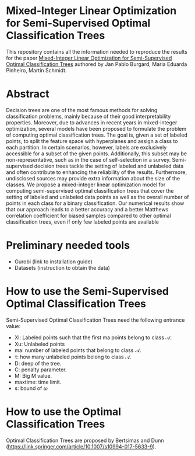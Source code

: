# Mixed-Integer Linear Optimization for Semi-Supervised Optimal Classification Trees

This repository contains all the information needed to reproduce the results for the paper [Mixed-Integer Linear Optimization for Semi-Supervised Optimal Classification Trees](https://arxiv.org/abs/2401.09848) authored by Jan Pablo Burgard, Maria Eduarda Pinheiro, Martin Schmidt.

# Abstract
Decision trees are one of the most famous methods for solving classification problems, mainly because of their good interpretability properties. Moreover, due to advances in recent years in mixed-integer optimization, several models have been proposed to formulate the problem of computing optimal classification trees. The goal is, given a set of labeled points, to split the feature space  with hyperplanes and assign a class to each partition. In certain scenarios, however, labels are exclusively accessible for a subset of the given points. Additionally, this subset may be non-representative, such as in the case of self-selection in a survey. Semi-supervised decision trees tackle the setting of labeled and unlabeled data and often contribute to enhancing the reliability of the results. Furthermore, undisclosed sources may provide extra information about the size of the classes. We propose a mixed-integer linear optimization model for computing semi-supervised optimal classification trees that cover the setting of labeled and unlabeled data points as well as the overall number of points in each class for a binary classification. Our numerical results show that our approach leads to a better accuracy and a better Matthews correlation coefficient for biased samples compared to other optimal classification trees, even if only few labeled points are available

# Preliminary needed tools

- Gurobi (link to installation guide)
- Datasets (instruction to obtain the data)

# How to use the Semi-Supervised Optimal Classification Trees
  Semi-Supervised Optimal Classification Trees need the following entrance value:
  
 - Xl: Labeled points such that the first ma points belong to class $\mathcal{A}$.
 - Xu: Unlabeled points
 - ma: number of labeled points that belong to class $\mathcal{A}$.
 - τ: how many unlabeled points belong to class $\mathcal{A}$.
 - D: deep of the tree.
 - C: penalty parameter.
 - M: Big M value.
 - maxtime: time limit.
 - s: bound of $\omega$
 
# How to use the Optimal Classification Trees
 Optimal Classification Trees are proposed by Bertsimas and Dunn (https://link.springer.com/article/10.1007/s10994-017-5633-9).
